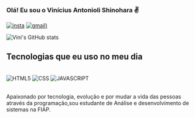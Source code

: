 ### Olá! Eu sou o Vinícius Antonioli Shinohara ✌️

[![insta](https://img.shields.io/badge/Instagram-E4405F?style=for-the-badge&logo=instagram&logoColor=white)](https://https://www.instagram.com/vinicius_shinohara13/)
[![gmail](https://img.shields.io/badge/Gmail-D14836?style=for-the-badge&logo=gmail&logoColor=white))](https://mail.google.com/mail/u/0/?hl=pt-BR#inbox)

![Vini's GitHub stats](https://github-readme-stats.vercel.app/api?username=Vinimax0070&show_icons=true&theme=dracula)

## Tecnologias que eu uso no meu dia
<div style= "display: inline_block"><br/>
  <img align="center" alt="HTML5" src="https://img.shields.io/badge/HTML5-E34F26?style=for-the-badge&logo=html5&logoColor=white"/>
  <img align="center" alt="CSS" src="https://img.shields.io/badge/CSS3-1572B6?style=for-the-badge&logo=css3&logoColor=white"/>                                 
  <img align="center" alt="JAVASCRIPT" src="https://img.shields.io/badge/JavaScript-F7DF1E?style=for-the-badge&logo=javascript&logoColor=black"/>
  </div><br>
  
Apaixonado por tecnologia, evolução e por mudar a vida das pessoas através da programação,sou estudante de Análise e desenvolvimento de sistemas na FIAP.

